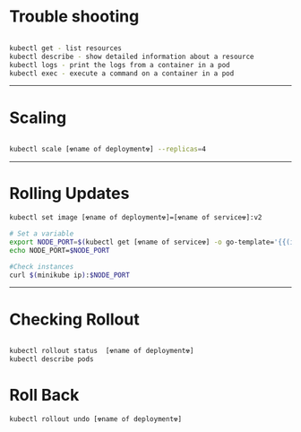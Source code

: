 # Trouble shooting

```sh

kubectl get - list resources
kubectl describe - show detailed information about a resource
kubectl logs - print the logs from a container in a pod
kubectl exec - execute a command on a container in a pod
```
---
# Scaling 
```sh

kubectl scale [☢️️️name of deployment☢️️️] --replicas=4
```
---

# Rolling Updates

```sh
kubectl set image [☢️️️name of deployment☢️️️]=[☢️️️name of service☢️️️]:v2

# Set a variable 
export NODE_PORT=$(kubectl get [☢️️️name of service☢️️️] -o go-template='{{(index .spec.ports 0).nodePort}}')
echo NODE_PORT=$NODE_PORT

#Check instances
curl $(minikube ip):$NODE_PORT

```

---
# Checking Rollout
```sh

kubectl rollout status  [☢️️️name of deployment☢️️️]
kubectl describe pods
```
# Roll Back
```sh
kubectl rollout undo [☢️️️name of deployment☢️️️]
```